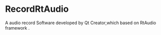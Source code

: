 # RecordRtAudio
A audio record Software developed by Qt Creator,which based on RtAudio framework . 
